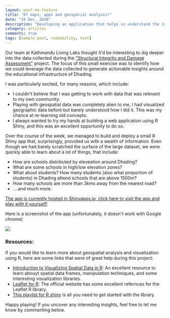 ```yaml
---
layout: post-no-feature
title: "Of maps, apps and geospatial analysis!"
date: "24 Dec, 2016"
description: "Developing an application that helps us understand the condition of schools in Dhading"
category: articles
comments: true
tags: [sample post, readability, test]
---
```


Our team at Kathmandu Living Labs thought it'd be interesting to dig deeper into the data collected during the ["Structural Integrity and Damage Assessment"](http://www.kathmandulivinglabs.org/projects/structural-integrity-and-damage-assessment) project. The focus of this small exercise was to identify how we could leverage the data collected to generate actionable insights around the educational infrastructure of Dhading. 

I was particularly excited, for many reasons, which include:

* I couldn't believe that I was getting to work with data that was relevant to my own community. 
* Playing with geospatial data was completely alien to me, I had visualized geographic data before but barely understood how I did it. This was my chance at re-learning old concepts.
* I always wanted to try my hands at building a web application using R Shiny, and this was an excellent opportunity to do so.

Over the course of the week, we managed to build and deploy a small R Shiny app that, surprisingly, provided us with a wealth of information. Even though we had barely scratched the surface of the large dataset, we were quickly able to learn about a lot of things, that include:

* How are schools distributed by eleveation around Dhading? 
* What are some schools in high/low elevation zones?
* What about students? How many students (also what proportion of students) in Dhading attend schools that are above 1500m?
* How many schools are more than 3kms away from the nearest road?
* ....and much more.

[The app is currently hosted in Shinyapps.io, click here to visit the app and play with it yourself!](https://arkoblog.shinyapps.io/app_dhading_survey/) 

Here is a screenshot of the app (unfortunately, it doesn't work with Google chrome)

<img src="https://cloud.githubusercontent.com/assets/24402285/21640745/555bfbee-d29f-11e6-9b74-c8ae66e63620.PNG"/>

### Resources: 
If you would like to learn more about geospatial analysis and visualization using R, here are some links that were of great help during this project:

* [Introduction to Visualizing Spatial Data in R](https://cran.r-project.org/doc/contrib/intro-spatial-rl.pdf): An excellent resource to learn abouyt spatial data frames, manipulation techniques, and some interesting visualization libraries.
* [Leaflet for R](https://rstudio.github.io/leaflet/): The official website has some excellent refernces for the Leaflet R library.
* [This playlist for R shiny](https://www.youtube.com/playlist?list=PL6wLL_RojB5xNOhe2OTSd-DPkMLVY9DfB) is all you need to get started with the library.

Happy playing! If you uncover any interesting insights, feel free to let me know by commenting below.
